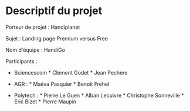 # Descriptif du projet

Porteur de projet : Handiplanet

Sujet : Landing page Premium versus Free

Nom d'équipe : HandiGo

Participants : 

- Sciencescom   * Clément Godet
                * Jean Pechère

- AGR :         * Maéva Pasquier
                * Benoit Frehel

- Polytech :    * Pierre Le Guen
                * Alban Lecuivre
                * Christophe Sonneville
                * Eric Bizet
                * Pierre Maupin

